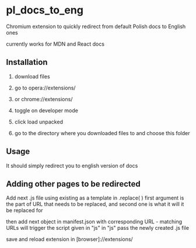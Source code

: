 # pl_docs_to_eng

Chromium extension to quickly redirect from default Polish docs to English ones

currently works for MDN and React docs


## Installation

1. download files

2. go to opera://extensions/
2. or chrome://extensions/

3. toggle on developer mode 

4. click load unpacked

5. go to the directory where you downloaded files to and choose this folder


## Usage

It should simply redirect you to english version of docs

## Adding other pages to be redirected

Add next .js file using existing as a template
in .replace( ) first argument is the part of URL that needs to be replaced, and second one is what it will it be replaced for

then add next object in manifest.json with corresponding URL - matching URLs will trigger the script given in "js"
in "js"  pass the newly created .js file 

save and reload extension in [browser]://extensions/

